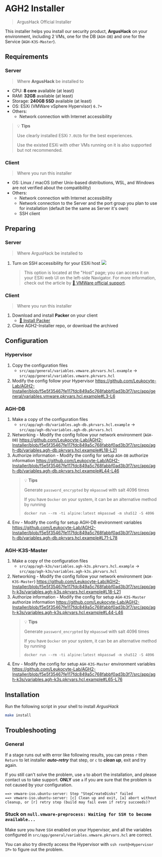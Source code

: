 # AGH2 Installer

> ArgusHack Official Installer

This installer helps you install our security product, **ArgusHack** on your environment, including 2 VMs, one for the DB (`AGH-DB`) and one for the Service (`AGH-K3S-Master`).

## Requirements

### Server

> Where **ArgusHack** be installed to

- CPU: **8 core** available (at least)
- RAM: **32GB** available (at least)
- Storage: **240GB SSD** available (at least)
- OS: ESXi (VMWare vSphere Hypervisor) `6.7+`
- Others:
  - Network connection with Internet accessibility

> :bulb: **Tips**
>
> Use clearly installed ESXi `7.0U3b` for the best experiences.
>
> Use the existed ESXi with other VMs running on it is also supported but not recommended.

### Client

> Where you run this installer

- OS: Linux / macOS (other Unix-based distributions, WSL, and Windows are not verified about the compatibility)
- Others:
  - Network connection with Internet accessibility
  - Network connection to the Server and the port group you plan to use for installation (default be the same as Server it's own)
  - SSH client

## Preparing

### Server

> Where ArgusHack be installed to

1. Turn on SSH accessibility for your ESXi host
![](https://user-images.githubusercontent.com/14278162/159633634-2b30790f-7161-43fa-bdb4-4a0c2e05a23b.png)
    > This option is located at the "Host" page; you can access it on your ESXi web UI on the left-side Navigator.
    > For more information, check out the article by [:link: VMWare official support](https://docs.vmware.com/en/VMware-vSphere/7.0/com.vmware.vsphere.security.doc/GUID-DFA67697-232E-4F7D-860F-96C0819570A8.html).

### Client

> Where you run this installer

1. Download and install **Packer** on your client
    - [:link: Install Packer](https://www.packer.io/downloads)
2. Clone AGH2-Installer repo, or download the archived

## Configuration

### Hypervisor

1. Copy the configuration files
    - `src/app/general/variables.vmware.pkrvars.hcl.example` -> `src/app/general/variables.vmware.pkrvars.hcl`
2. Modify the config follow your Hypervisor
    <https://github.com/Leukocyte-Lab/AGH2-Installer/blob/f5e5f35467fe117fdc849a5c768fabbf0ad3b3f7/src/app/general/variables.vmware.pkrvars.hcl.example#L3-L6>

### AGH-DB

1. Make a copy of the configuration files
    - `src/app/agh-db/variables.agh-db.pkrvars.hcl.example` -> `src/app/agh-db/variables.agh-db.pkrvars.hcl`
2. Networking - Modify the config follow your network environment (`AGH-DB`)
    <https://github.com/Leukocyte-Lab/AGH2-Installer/blob/f5e5f35467fe117fdc849a5c768fabbf0ad3b3f7/src/app/agh-db/variables.agh-db.pkrvars.hcl.example#L18-L21>
3. Authorize information - Modify the config for setup `AGH-DB` authorize information
    <https://github.com/Leukocyte-Lab/AGH2-Installer/blob/f5e5f35467fe117fdc849a5c768fabbf0ad3b3f7/src/app/agh-db/variables.agh-db.pkrvars.hcl.example#L44-L46>
    > :bulb: **Tips**
    >
    > Generate `password_encrypted` by `mkpasswd` with salt 4096 times
    >
    > If you have `Docker` on your system, it can be an alternative method by running
    >
    > `docker run --rm -ti alpine:latest mkpasswd -m sha512 -S 4096`
4. Env - Modify the config for setup AGH-DB environment variables
<https://github.com/Leukocyte-Lab/AGH2-Installer/blob/f5e5f35467fe117fdc849a5c768fabbf0ad3b3f7/src/app/agh-db/variables.agh-db.pkrvars.hcl.example#L71-L78>

### AGH-K3S-Master

1. Make a copy of the configuration files
    - `src/app/agh-k3s/variables.agh-k3s.pkrvars.hcl.example` -> `src/app/agh-k3s/variables.agh-k3s.pkrvars.hcl`
2. Networking - Modify the config follow your network environment (`AGH-K3S-Master`)
    <https://github.com/Leukocyte-Lab/AGH2-Installer/blob/f5e5f35467fe117fdc849a5c768fabbf0ad3b3f7/src/app/agh-k3s/variables.agh-k3s.pkrvars.hcl.example#L18-L21>
3. Authorize information - Modify the config for setup `AGH-K3S-Master` authorize information
    <https://github.com/Leukocyte-Lab/AGH2-Installer/blob/f5e5f35467fe117fdc849a5c768fabbf0ad3b3f7/src/app/agh-k3s/variables.agh-k3s.pkrvars.hcl.example#L44-L46>
    > :bulb: **Tips**
    >
    > Generate `password_encrypted` by `mkpasswd` with salt 4096 times
    >
    > If you have `Docker` on your system, it can be an alternative method by running
    >
    > `docker run --rm -ti alpine:latest mkpasswd -m sha512 -S 4096`
4. Env - Modify the config for setup `AGH-K3S-Master` environment variables
    <https://github.com/Leukocyte-Lab/AGH2-Installer/blob/f5e5f35467fe117fdc849a5c768fabbf0ad3b3f7/src/app/agh-k3s/variables.agh-k3s.pkrvars.hcl.example#L65-L76>

## Installation

Run the following script in your shell to install _ArgusHack_

```sh
make install
```

## Troubleshooting

### General

If a stage runs out with error like following results, you can press `r` then `Return` to let installer _**auto-retry**_ that step, or `c` to _**clean up**_, exit and try again.

If you still can't solve the problem, use `a` to abort the installation, and please contact us to take support. **ONLY** use `a` if you are sure that the problem is not caused by your configuration.

```log
==> vmware-iso.ubuntu-server: Step "StepCreateDisks" failed
==> vmware-iso.ubuntu-server: [c] Clean up and exit, [a] abort without cleanup, or [r] retry step (build may fail even if retry succeeds)?
```

### Stuck on `null.vmware-preprocess: Waiting for SSH to become available...`

Make sure you have `SSH` enabled on your Hypervisor, and all the variables configured in `src/app/general/variables.vmware.pkrvars.hcl` are correct.

You can also try directly access the Hypervisor with `ssh root@<Hypervisor IP>` to figure out the problem.
